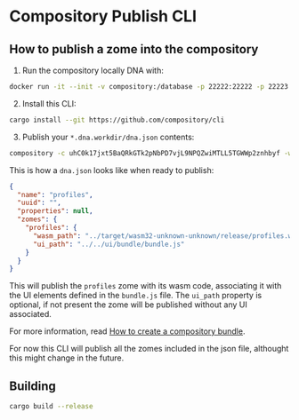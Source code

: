 # Compository Publish CLI

## How to publish a zome into the compository

1. Run the compository locally DNA with: 
```bash
docker run -it --init -v compository:/database -p 22222:22222 -p 22223:22223 guillemcordoba/compository:0.2
```
2. Install this CLI:
```bash
cargo install --git https://github.com/compository/cli
```

3. Publish your `*.dna.workdir/dna.json` contents:
```bash
compository -c uhC0k17jxt5BaQRkGTk2pNbPD7vjL9NPQZwiMTLL5TGWWp2znhbyf -w ./blocky.dna.workdir/ -i test-app -u ws://localhost:22223
```

This is how a `dna.json` looks like when ready to publish:

```json
{
  "name": "profiles",
  "uuid": "",
  "properties": null,
  "zomes": {
    "profiles": {
      "wasm_path": "../target/wasm32-unknown-unknown/release/profiles.wasm",
      "ui_path": "../../ui/bundle/bundle.js"
    }
  }
}
```

This will publish the `profiles` zome with its wasm code, associating it with the UI elements defined in the `bundle.js` file. The `ui_path` property is optional, if not present the zome will be published without any UI associated.

For more information, read [How to create a compository bundle](https://github.com/compository/lib).

For now this CLI will publish all the zomes included in the json file, althought this might change in the future.

## Building

```bash
cargo build --release
```
